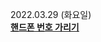 2022.03.29 (화요일)  
<strong><u>[핸드폰 번호 가리기](https://programmers.co.kr/learn/courses/30/lessons/12948)</u></strong>

